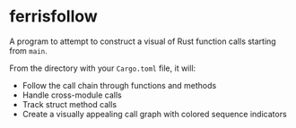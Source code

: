 # ferrisfollow

A program to attempt to construct a visual of Rust function calls starting from `main`.

From the directory with your `Cargo.toml` file, it will:

- Follow the call chain through functions and methods
- Handle cross-module calls
- Track struct method calls
- Create a visually appealing call graph with colored sequence indicators
